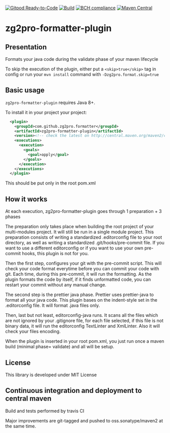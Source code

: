 [![Gitpod Ready-to-Code](https://img.shields.io/badge/Gitpod-Ready--to--Code-blue?logo=gitpod)](https://gitpod.io/#https://github.com/zg2pro/zg2pro-formatter-plugin)
[![Build](https://travis-ci.org/zg2pro/zg2pro-formatter-plugin.svg?branch=master)](https://travis-ci.org/zg2pro/zg2pro-formatter-plugin)
[![BCH compliance](https://bettercodehub.com/edge/badge/zg2pro/zg2pro-formatter-plugin?branch=master)](https://bettercodehub.com/)
[![Maven Central](https://maven-badges.herokuapp.com/maven-central/com.github.zg2pro.formatter/zg2pro-formatter-plugin/badge.svg)](https://maven-badges.herokuapp.com/maven-central/com.github.zg2pro.formatter/zg2pro-formatter-plugin)

# zg2pro-formatter-plugin

## Presentation

Formats your java code during the validate phase of your maven lifecycle

To skip the execution of the plugin, either put a `<skip>true</skip>` tag in config or run your `mvn install` command with `-Dzg2pro.format.skip=true`

## Basic usage

`zg2pro-formatter-plugin` requires Java 8+.

To install it in your project your project:

````xml
  <plugin>
    <groupId>com.github.zg2pro.formatter</groupId>
    <artifactId>zg2pro-formatter-plugin</artifactId>
    <version><!-- check the latest on http://central.maven.org/maven2/com/github/zg2pro/zg2pro-formatter-plugin/ --></version>
    <executions>
      <execution>
        <goals>
          <goal>apply</goal>
        </goals>
      </execution>
    </executions>
  </plugin>
````

This should be put only in the root pom.xml

## How it works

At each execution, zg2pro-formatter-plugin goes through 1 preparation + 3 phases

The preparation only takes place when building the root project of your multi-modules project. It will still be run in a single module project. This preparation consists of writing a standardized .editorconfig file to your root directory, as well as writing a standardized .git/hooks/pre-commit file. If you want to use a different editorconfig or if you want to use your own pre-commit hooks, this plugin is not for you.

Then the first step, configures your git with the pre-commit script. This will check your code format everytime before you can commit your code with git. Each time, during this pre-commit, it will run the formatting. As the plugin formats the code by itself, if it finds unformatted code, you can restart your commit without any manual change.

The second step is the prettier java phase. Prettier uses prettier-java to format all your java code. This plugin bases on the indent-style set in the .editorconfig file. It will format .java files only.

Then, last but not least, editorconfig-java runs. It scans all the files which are not ignored by your .gitignore file, for each file selected, if this file is not binary data, it will run the editorconfig TextLinter and XmlLinter. Also it will check your files encoding.

When the plugin is inserted in your root pom.xml, you just run once a maven build (minimal phase= validate) and all will be setup.

## License

This library is developed under MIT License

## Continuous integration and deployment to central maven

Build and tests performed by travis CI

Major improvements are git-tagged and pushed to oss.sonatype/maven2 at the same time.
